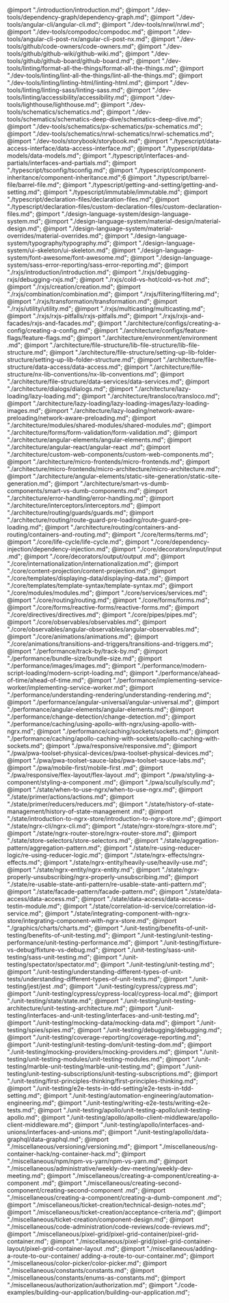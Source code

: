 @import "./introduction/introduction.md";
@import "./dev-tools/dependency-graph/dependency-graph.md";
@import "./dev-tools/angular-cli/angular-cli.md";
@import "./dev-tools/nrwl/nrwl.md";
@import "./dev-tools/compodoc/compodoc.md";
@import "./dev-tools/angular-cli-post-nx/angular-cli-post-nx.md";
@import "./dev-tools/github/code-owners/code-owners.md";
@import "./dev-tools/github/github-wiki/github-wiki.md";
@import "./dev-tools/github/github-board/github-board.md";
@import "./dev-tools/linting/format-all-the-things/format-all-the-things.md";
@import "./dev-tools/linting/lint-all-the-things/lint-all-the-things.md";
@import "./dev-tools/linting/linting-html/linting-html.md";
@import "./dev-tools/linting/linting-sass/linting-sass.md";
@import "./dev-tools/linting/accessibility/accessibility.md";
@import "./dev-tools/lighthouse/lighthouse.md";
@import "./dev-tools/schematics/schematics.md";
@import "./dev-tools/schematics/schematics-deep-dive/schematics-deep-dive.md";
@import "./dev-tools/schematics/px-schematics/px-schematics.md";
@import "./dev-tools/schematics/nrwl-schematics/nrwl-schematics.md";
@import "./dev-tools/storybook/storybook.md";
@import "./typescript/data-access-interface/data-access-interface.md";
@import "./typescript/data-models/data-models.md";
@import "./typescript/interfaces-and-partials/interfaces-and-partials.md";
@import "./typescript/tsconfig/tsconfig.md";
@import "./typescript/component-inheritance/component-inheritance.md";6
@import "./typescript/barrel-file/barrel-file.md";
@import "./typescript/getting-and-setting/getting-and-setting.md";
@import "./typescript/immutable/immutable.md";
@import "./typescript/declaration-files/declaration-files.md";
@import "./typescript/declaration-files/custom-declaration-files/custom-declaration-files.md";
@import "./design-language-system/design-language-system.md";
@import "./design-language-system/material-design/material-design.md";
@import "./design-language-system/material-overrides/material-overrides.md";
@import "./design-language-system/typography/typography.md";
@import "./design-language-system/ui-skeleton/ui-skeleton.md";
@import "./design-language-system/font-awesome/font-awesome.md";
@import "./design-language-system/sass-error-reporting/sass-error-reporting.md";
@import "./rxjs/introduction/introduction.md";
@import "./rxjs/debugging-rxjs/debugging-rxjs.md";
@import "./rxjs/cold-vs-hot/cold-vs-hot .md";
@import "./rxjs/creation/creation.md";
@import "./rxjs/combination/combination.md";
@import "./rxjs/filtering/filtering.md";
@import "./rxjs/transformation/transformation.md";
@import "./rxjs/utility/utility.md";
@import "./rxjs/multicasting/multicasting.md";
@import "./rxjs/rxjs-pitfalls/rxjs-pitfalls.md";
@import "./rxjs/rxjs-and-facades/rxjs-and-facades.md";
@import "./architecture/configs/creating-a-config/creating-a-config.md";
@import "./architecture/configs/feature-flags/feature-flags.md";
@import "./architecture/environment/environment .md";
@import "./architecture/file-structure/lib-file-structure/lib-file-structure.md";
@import "./architecture/file-structure/setting-up-lib-folder-structure/setting-up-lib-folder-structure.md";
@import "./architecture/file-structure/data-access/data-access.md";
@import "./architecture/file-structure/nx-lib-conventions/nx-lib-conventions.md";
@import "./architecture/file-structure/data-services/data-services.md";
@import "./architecture/dialogs/dialogs.md";
@import "./architecture/lazy-loading/lazy-loading.md";
@import "./architecture/transloco/transloco.md";
@import "./architecture/lazy-loading/lazy-loading-images/lazy-loading-images.md";
@import "./architecture/lazy-loading/network-aware-preloading/network-aware-preloading.md";
@import "./architecture/modules/shared-modules/shared-modules.md";
@import "./architecture/forms/form-validation/form-validation.md";
@import "./architecture/angular-elements/angular-elements.md";
@import "./architecture/angular-react/angular-react .md";
@import "./architecture/custom-web-components/custom-web-components.md";
@import "./architecture/micro-frontends/micro-frontends.md";
@import "./architecture/micro-frontends/micro-architecture/micro-architecture.md";
@import "./architecture/angular-elements/static-site-generation/static-site-generation.md";
@import "./architecture/smart-vs-dumb-components/smart-vs-dumb-components.md";
@import "./architecture/error-handling/error-handling.md";
@import "./architecture/interceptors/interceptors.md";
@import "./architecture/routing/guards/guards.md";
@import "./architecture/routing/route-guard-pre-loading/route-guard-pre-loading.md";
@import "./architecture/routing/containers-and-routing/containers-and-routing.md";
@import "./core/terms/terms.md";
@import "./core/life-cycle/life-cycle.md";
@import "./core/dependency-injection/dependency-injection.md";
@import "./core/decorators/input/input .md";
@import "./core/decorators/output/output .md";
@import "./core/internationalization/internationalization.md";
@import "./core/content-projection/content-projection.md";
@import "./core/templates/displaying-data/displaying-data.md";
@import "./core/templates/template-syntax/template-syntax.md";
@import "./core/modules/modules.md";
@import "./core/services/services.md";
@import "./core/routing/routing.md";
@import "./core/forms/forms.md";
@import "./core/forms/reactive-forms/reactive-forms.md";
@import "./core/directives/directives.md";
@import "./core/pipes/pipes.md";
@import "./core/observables/observables.md";
@import "./core/observables/angular-observables/angular-observables.md";
@import "./core/animations/animations.md";
@import "./core/animations/transitions-and-triggers/transitions-and-triggers.md";
@import "./performance/track-by/track-by.md";
@import "./performance/bundle-size/bundle-size.md";
@import "./performance/images/images.md";
@import "./performance/modern-script-loading/modern-script-loading.md";
@import "./performance/ahead-of-time/ahead-of-time.md";
@import "./performance/implementing-service-worker/implementing-service-worker.md";
@import "./performance/understanding-rendering/understanding-rendering.md";
@import "./performance/angular-universal/angular-universal.md";
@import "./performance/angular-elements/angular-elements.md";
@import "./performance/change-detection/change-detection.md";
@import "./performance/caching/using-apollo-with-ngrx/using-apollo-with-ngrx.md";
@import "./performance/caching/sockets/sockets.md";
@import "./performance/caching/apollo-caching-with-sockets/apollo-caching-with-sockets.md";
@import "./pwa/responsive/responsive.md";
@import "./pwa/pwa-toolset-physical-devices/pwa-toolset-physical-devices.md";
@import "./pwa/pwa-toolset-sauce-labs/pwa-toolset-sauce-labs.md";
@import "./pwa/mobile-first/mobile-first .md";
@import "./pwa/responsive/flex-layout/flex-layout .md";
@import "./pwa/styling-a-component/styling-a-component .md";
@import "./pwa/scully/scully.md";
@import "./state/when-to-use-ngrx/when-to-use-ngrx.md";
@import "./state/primer/actions/actions.md";
@import "./state/primer/reducers/reducers.md";
@import "./state/history-of-state-management/history-of-state-management .md";
@import "./state/introduction-to-ngrx-store/introduction-to-ngrx-store.md";
@import "./state/ngrx-cli/ngrx-cli.md";
@import "./state/ngrx-store/ngrx-store.md";
@import "./state/ngrx-router-store/ngrx-router-store.md";
@import "./state/store-selectors/store-selectors.md";
@import "./state/aggregation-pattern/aggregation-pattern.md";
@import "./state/re-using-reducer-logic/re-using-reducer-logic.md";
@import "./state/ngrx-effects/ngrx-effects.md";
@import "./state/ngrx-entity/heavily-use/heavily-use.md";
@import "./state/ngrx-entity/ngrx-entity.md";
@import "./state/ngrx-properly-unsubscribing/ngrx-properly-unsubscribing.md";
@import "./state/re-usable-state-anti-pattern/re-usable-state-anti-pattern.md";
@import "./state/facade-pattern/facade-pattern.md";
@import "./state/data-access/data-access.md";
@import "./state/data-access/data-access-testin-module.md";
@import "./state/correlation-id-service/correlation-id-service.md";
@import "./state/integrating-component-with-ngrx-store/integrating-component-with-ngrx-store.md";
@import "./graphics/charts/charts.md";
@import "./unit-testing/benefits-of-unit-testing/benefits-of-unit-testing.md";
@import "./unit-testing/unit-testing-performance/unit-testing-performance.md";
@import "./unit-testing/fixture-vs-debug/fixture-vs-debug.md";
@import "./unit-testing/sass-unit-testing/sass-unit-testing.md";
@import "./unit-testing/spectator/spectator.md";
@import "./unit-testing/unit-testing.md";
@import "./unit-testing/understanding-different-types-of-unit-tests/understanding-different-types-of-unit-tests.md";
@import "./unit-testing/jest/jest .md";
@import "./unit-testing/cypress/cypress.md";
@import "./unit-testing/cypress/cypress-local/cypress-local.md";
@import "./unit-testing/state/state.md";
@import "./unit-testing/unit-testing-architecture/unit-testing-architecture.md";
@import "./unit-testing/interfaces-and-unit-testing/interfaces-and-unit-testing.md";
@import "./unit-testing/mocking-data/mocking-data.md";
@import "./unit-testing/spies/spies.md";
@import "./unit-testing/debugging/debugging.md";
@import "./unit-testing/coverage-reporting/coverage-reporting.md";
@import "./unit-testing/unit-testing-dom/unit-testing-dom.md";
@import "./unit-testing/mocking-providers/mocking-providers.md";
@import "./unit-testing/unit-testing-modules/unit-testing-modules.md";
@import "./unit-testing/marble-unit-testing/marble-unit-testing.md";
@import "./unit-testing/unit-testing-subscriptions/unit-testing-subscriptions.md";
@import "./unit-testing/first-principles-thinking/first-principles-thinking.md";
@import "./unit-testing/e2e-tests-in-tdd-setting/e2e-tests-in-tdd-setting.md";
@import "./unit-testing/automation-engineering/automation-engineering.md";
@import "./unit-testing/writing-e2e-tests/writing-e2e-tests.md";
@import "./unit-testing/apollo/unit-testing-apollo/unit-testing-apollo.md";
@import "./unit-testing/apollo/apollo-client-middleware/apollo-client-middleware.md";
@import "./unit-testing/apollo/interfaces-and-unions/interfaces-and-unions.md";
@import "./unit-testing/apollo/data-graphql/data-graphql.md";
@import "./miscellaneous/versioning/versioning.md";
@import "./miscellaneous/ng-container-hack/ng-container-hack.md";
@import "./miscellaneous/npm/npm-vs-yarn/npm-vs-yarn.md";
@import "./miscellaneous/administrative/weekly-dev-meeting/weekly-dev-meeting.md";
@import "./miscellaneous/creating-a-component/creating-a-component .md";
@import "./miscellaneous/creating-second-component/creating-second-component .md";
@import "./miscellaneous/creating-a-component/creating-a-dumb-component .md";
@import "./miscellaneous/ticket-creation/technical-design-notes.md";
@import "./miscellaneous/ticket-creation/acceptance-criteria.md";
@import "./miscellaneous/ticket-creation/component-design.md";
@import "./miscellaneous/code-administration/code-reviews/code-reviews.md";
@import "./miscellaneous/pixel-grid/pixel-grid-container/pixel-grid-container.md";
@import "./miscellaneous/pixel-grid/pixel-grid-container-layout/pixel-grid-container-layout .md";
@import "./miscellaneous/adding-a-route-to-our-container/
adding-a-route-to-our-container.md";
@import "./miscellaneous/color-picker/color-picker.md";
@import "./miscellaneous/constants/constants.md";
@import "./miscellaneous/constants/enums-as-constants.md";
@import "./miscellaneous/authorization/authorization.md";
@import "./code-examples/building-our-application/building-our-application.md";